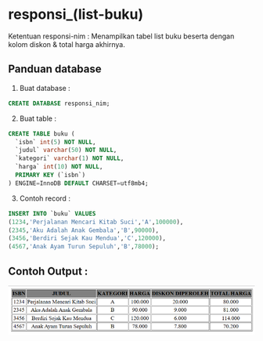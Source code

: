 # responsi_(list-buku)

Ketentuan responsi-nim :
Menampilkan tabel list buku beserta dengan kolom diskon & total harga akhirnya.

## Panduan database

1. Buat database :
```sql
CREATE DATABASE responsi_nim;
```

2. Buat table :
```sql
CREATE TABLE buku (
  `isbn` int(5) NOT NULL,
  `judul` varchar(50) NOT NULL,
  `kategori` varchar(1) NOT NULL,
  `harga` int(10) NOT NULL,
  PRIMARY KEY (`isbn`)
) ENGINE=InnoDB DEFAULT CHARSET=utf8mb4;
```

3. Contoh record :
```sql
INSERT INTO `buku` VALUES 
(1234,'Perjalanan Mencari Kitab Suci','A',100000),
(2345,'Aku Adalah Anak Gembala','B',90000),
(3456,'Berdiri Sejak Kau Mendua','C',120000),
(4567,'Anak Ayam Turun Sepuluh','B',78000);
```

## Contoh Output :
![tabel_responsi](https://raw.githubusercontent.com/Itsnope/Kuliah/main/BASIS-DATA/responsi_(list-buku)/tabel_responsi.png)